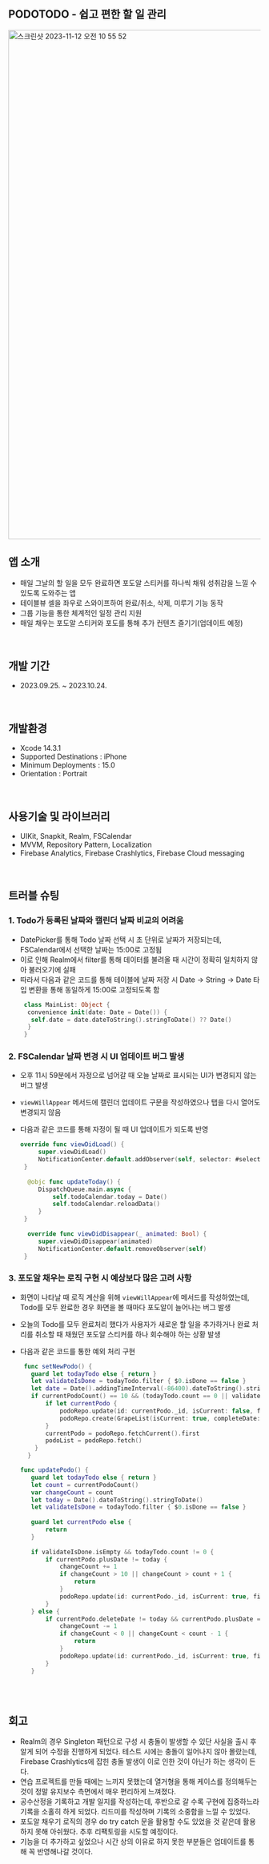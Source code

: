 ## PODOTODO - 쉽고 편한 할 일 관리
<img width="1018" alt="스크린샷 2023-11-12 오전 10 55 52" src="https://github.com/i-seo725/PodoTodo/assets/140357379/901e9bd8-1d6f-4dd6-bd61-eb324756a777">


## 앱 소개
 * 매일 그날의 할 일을 모두 완료하면 포도알 스티커를 하나씩 채워 성취감을 느낄 수 있도록 도와주는 앱
 * 테이블뷰 셀을 좌우로 스와이프하여 완료/취소, 삭제, 미루기 기능 동작
 * 그룹 기능을 통한 체계적인 일정 관리 지원
 * 매일 채우는 포도알 스티커와 포도를 통해 추가 컨텐츠 즐기기(업데이트 예정)
<br/>

## 개발 기간
 * 2023.09.25. ~ 2023.10.24.
<br/>


## 개발환경
  * Xcode 14.3.1
  * Supported Destinations : iPhone
  * Minimum Deployments : 15.0
  * Orientation : Portrait
<br/>


## 사용기술 및 라이브러리
 * UIKit, Snapkit, Realm, FSCalendar
 * MVVM, Repository Pattern, Localization
 * Firebase Analytics, Firebase Crashlytics, Firebase Cloud messaging
 <br/>
 
## 트러블 슈팅
### 1. Todo가 등록된 날짜와 캘린더 날짜 비교의 어려움
   * DatePicker를 통해 Todo 날짜 선택 시 초 단위로 날짜가 저장되는데, FSCalendar에서 선택한 날짜는 15:00로 고정됨
   * 이로 인해 Realm에서 filter를 통해 데이터를 불려올 때 시간이 정확히 일치하지 않아 불러오기에 실패
   * 따라서 다음과 같은 코드를 통해 테이블에 날짜 저장 시 Date -> String -> Date 타입 변환을 통해 동일하게 15:00로 고정되도록 함
     ```swift
      class MainList: Object {
       convenience init(date: Date = Date()) {
        self.date = date.dateToString().stringToDate() ?? Date()
       }
      }
     ```
     
 ### 2. FSCalendar 날짜 변경 시 UI 업데이트 버그 발생
   * 오후 11시 59분에서 자정으로 넘어갈 때 오늘 날짜로 표시되는 UI가 변경되지 않는 버그 발생
   * `viewWillAppear` 메서드에 캘린더 업데이트 구문을 작성하였으나 탭을 다시 열어도 변경되지 않음
   * 다음과 같은 코드를 통해 자정이 될 때 UI 업데이트가 되도록 반영

     ```swift
     override func viewDidLoad() {
          super.viewDidLoad()
          NotificationCenter.default.addObserver(self, selector: #selector(updateToday), name: NSNotification.Name.NSCalendarDayChanged, object: nil)
      }
  
       @objc func updateToday() {
          DispatchQueue.main.async {
              self.todoCalendar.today = Date()
              self.todoCalendar.reloadData()
          }
      }
      
       override func viewDidDisappear(_ animated: Bool) {
          super.viewDidDisappear(animated)
          NotificationCenter.default.removeObserver(self)
      }
     ```
   
 ### 3. 포도알 채우는 로직 구현 시 예상보다 많은 고려 사항
   * 화면이 나타날 때 로직 계산을 위해 `viewWillAppear`에 메서드를 작성하였는데, Todo를 모두 완료한 경우 화면을 볼 때마다 포도알이 늘어나는 버그 발생
   * 오늘의 Todo를 모두 완료처리 했다가 사용자가 새로운 할 일을 추가하거나 완료 처리를 취소할 때 채웠던 포도알 스티커를 하나 회수해야 하는 상황 발생
   * 다음과 같은 코드를 통한 예외 처리 구현

     ```swift
      func setNewPodo() {
        guard let todayTodo else { return }
        let validateIsDone = todayTodo.filter { $0.isDone == false }
        let date = Date().addingTimeInterval(-86400).dateToString().stringToDate()
        if currentPodoCount() == 10 && (todayTodo.count == 0 || validateIsDone.isEmpty) {
            if let currentPodo {
                podoRepo.update(id: currentPodo._id, isCurrent: false, fillCount: 10, completeDate: date, plusDate: date, deleteDate: nil)
                podoRepo.create(GrapeList(isCurrent: true, completeDate: nil, plusDate: nil, deleteDate: nil))
            }
            currentPodo = podoRepo.fetchCurrent().first
            podoList = podoRepo.fetch()
         }
       }

     func updatePodo() {
        guard let todayTodo else { return }
        let count = currentPodoCount()
        var changeCount = count
        let today = Date().dateToString().stringToDate()
        let validateIsDone = todayTodo.filter { $0.isDone == false }
        
        guard let currentPodo else {
            return
        }
        
        if validateIsDone.isEmpty && todayTodo.count != 0 {
            if currentPodo.plusDate != today {
                changeCount += 1
                if changeCount > 10 || changeCount > count + 1 {
                    return
                }
                podoRepo.update(id: currentPodo._id, isCurrent: true, fillCount: changeCount, completeDate: nil, plusDate: today, deleteDate: nil)
            }
        } else {
            if currentPodo.deleteDate != today && currentPodo.plusDate == today {
                changeCount -= 1
                if changeCount < 0 || changeCount < count - 1 {
                    return
                }
                podoRepo.update(id: currentPodo._id, isCurrent: true, fillCount: changeCount, completeDate: nil, plusDate: nil, deleteDate: today)
            }
        }
    
     ```

<br/>

## 회고
 * Realm의 경우 Singleton 패턴으로 구성 시 충돌이 발생할 수 있단 사실을 출시 후 알게 되어 수정을 진행하게 되었다.
   테스트 시에는 충돌이 일어나지 않아 몰랐는데, Firebase Crashlytics에 잡힌 충돌 발생이 이로 인한 것이 아닌가 하는 생각이 든다.
 * 연습 프로젝트를 만들 때에는 느끼지 못했는데 열거형을 통해 케이스를 정의해두는 것이 정말 유지보수 측면에서 매우 편리하게 느껴졌다.
 * 공수산정을 기록하고 개발 일지를 작성하는데, 후반으로 갈 수록 구현에 집중하느라 기록을 소홀히 하게 되었다. 리드미를 작성하며 기록의 소중함을 느낄 수 있었다.
 * 포도알 채우기 로직의 경우 do try catch 문을 활용할 수도 있었을 것 같은데 활용하지 못해 아쉬웠다. 추후 리팩토링을 시도할 예정이다.
 * 기능을 더 추가하고 싶었으나 시간 상의 이유로 하지 못한 부분들은 업데이트를 통해 꼭 반영해나갈 것이다.
